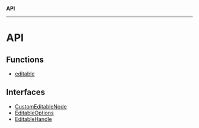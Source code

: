 **API**

***

# API

## Functions

- [editable](functions/editable.md)

## Interfaces

- [CustomEditableNode](interfaces/CustomEditableNode.md)
- [EditableOptions](interfaces/EditableOptions.md)
- [EditableHandle](interfaces/EditableHandle.md)
